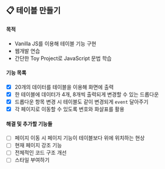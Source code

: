 ## :clipboard: 테이블 만들기

#### 목적
- Vanilla JS를 이용해 테이블 기능 구현
- 웹개발 연습
- 간단한 Toy Project로 JavaScript 문법 학습

#### 기능 목록
- [x] 20개의 데이터를 테이블을 이용해 화면에 출력
- [x] 한 테이블에 데이터가 4개, 8개씩 출력되게 변경할 수 있는 드롭다운
- [x] 드롭다운 항목 변경 시 테이블도 같이 변경되게 `event` 달아주기
- [x] 각 페이지로 이동할 수 있도록 번호와 화살표를 활용

#### 해결 및 추가할 기능들
- [ ] 페이지 이동 시 페이지 기능이 테이블보다 위에 위치하는 현상
- [ ] 현재 페이지 강조 기능
- [ ] 전체적인 코드 구조 개선
- [ ] 스타일 부여하기